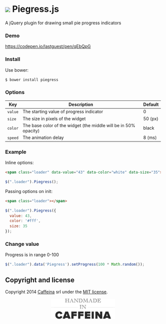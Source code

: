 <img width="100" src="http://f.cl.ly/items/2f2R3e1s290h2f0g0J0c/example.png"> Piegress.js
========

A jQuery plugin for drawing small pie progress indicators

### Demo

https://codepen.io/lastguest/pen/qEbQpG

### Install

Use bower:

```bash
$ bower install piegress
```

### Options

Key  | Description | Default
------------- | ------------- |  -------
`value`  | The starting value of progress indicator | 0
`size`   | The size in pixels of the widget | 50 (px)
`color`  | The base color of the widget (the middle will be in 50% opacity) | black
`speed`  | The animation delay | 8 (ms)

### Example

Inline options:

```html
<span class="loader" data-value="43" data-color="white" data-size="35"></span>
```

```javascript
$(".loader").Piegress();
```

Passing options on init:

```html
<span class="loader"></span>
```

```javascript
$(".loader").Piegress({
  value: 43,
  color: '#fff',
  size: 35
});
```

### Change value

Progress is in range 0-100

```javascript
$(".loader").data('Piegress').setProgress(100 * Math.random());
```

## Copyright and license

Copyright 2014 [Caffeina](http://caffeina.co) srl under the [MIT license](LICENSE.md).

<p align="center"><a href="http://caffeina.co" target="_blank" title="Caffeina - Ideas Never Sleep"><img src="https://github.com/CaffeinaLab/BrandResources/blob/master/caffeina-handmade.png?raw=true" align="center" height="65"></a></p>
